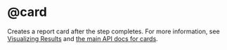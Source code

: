 # @card

Creates a report card after the step completes. For more information, see [Visualizing Results](/metaflow/visualizing-results) and [the main API docs for cards](/api/cards).

<!-- WARNING: THIS FILE WAS AUTOGENERATED! DO NOT EDIT! Instead, edit the notebook w/the location & name as this file. -->


<DocSection type="decorator" name="card" module="metaflow" show_import="True" heading_level="3" link="https://github.com/Netflix/metaflow/tree/master/metaflow/plugins/cards/card_decorator.py#L22">
<SigArgSection>
<SigArg name="..." />
</SigArgSection>
<Description summary="Creates a human-readable report, a Metaflow Card, after this step completes." extended_summary="Note that you may add multiple `@card` decorators in a step with different parameters." />
<ParamSection name="Parameters">
	<Parameter name="type" type="str, default 'default'" desc="Card type." />
	<Parameter name="id" type="str, optional, default None" desc="If multiple cards are present, use this id to identify this card." />
	<Parameter name="options" type="Dict[str, Any], default {}" desc="Options passed to the card. The contents depend on the card type." />
	<Parameter name="timeout" type="int, default 45" desc="Interrupt reporting if it takes more than this many seconds." />
</ParamSection>
</DocSection>

